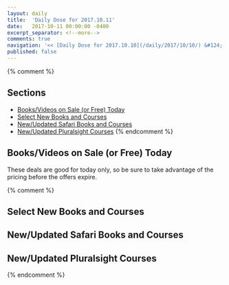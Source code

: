 ```yaml
---
layout: daily
title:  'Daily Dose for 2017.10.11'
date:   2017-10-11 00:00:00 -0400
excerpt_separator: <!--more-->
comments: true
navigation: '<< [Daily Dose for 2017.10.10](/daily/2017/10/10/) &#124; [Oct 2017](/daily/2017/10/) &#124; [2017](/daily/2017/) &#124; Daily Dose for 2017.10.12 >>'
published: false
---
```

{% comment %}
## Sections
* [Books/Videos on Sale (or Free) Today](#sale)
* [Select New Books and Courses](#select)
* [New/Updated Safari Books and Courses](#safari-new)
* [New/Updated Pluralsight Courses](#pluralsight-new)
{% endcomment %}

## <a name="sale"></a>Books/Videos on Sale (or Free) Today ##
These deals are good for today only, so be sure to take advantage of the pricing before the offers expire.

{% comment %}
## <a name="select"></a>Select New Books and Courses ##

## <a name="safari-new"></a>New/Updated Safari Books and Courses ## 

## <a name="pluralsight-new"></a>New/Updated Pluralsight Courses ## 
{% endcomment %}
